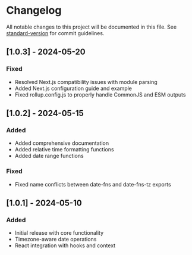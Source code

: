 # Changelog

All notable changes to this project will be documented in this file. See [standard-version](https://github.com/conventional-changelog/standard-version) for commit guidelines.

<!-- CHANGELOG will be automatically updated by semantic-release -->

## [1.0.3] - 2024-05-20

### Fixed
- Resolved Next.js compatibility issues with module parsing
- Added Next.js configuration guide and example
- Fixed rollup.config.js to properly handle CommonJS and ESM outputs

## [1.0.2] - 2024-05-15

### Added
- Added comprehensive documentation
- Added relative time formatting functions
- Added date range functions

### Fixed
- Fixed name conflicts between date-fns and date-fns-tz exports

## [1.0.1] - 2024-05-10

### Added
- Initial release with core functionality
- Timezone-aware date operations
- React integration with hooks and context 